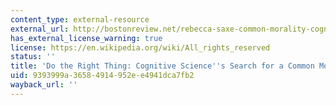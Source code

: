 ```yaml
---
content_type: external-resource
external_url: http://bostonreview.net/rebecca-saxe-common-morality-cognitive-science
has_external_license_warning: true
license: https://en.wikipedia.org/wiki/All_rights_reserved
status: ''
title: 'Do the Right Thing: Cognitive Science''s Search for a Common Morality'
uid: 9393999a-3658-4914-952e-e4941dca7fb2
wayback_url: ''
---
```

